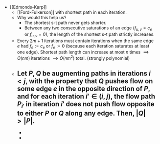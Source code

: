 - [[Edmonds-Karp]]
	- [[Ford-Fulkerson]] with shortest path in each iteration.
	- Why would this help us?
		- The shortest s-t path never gets shorter.
		- Between any two consecutive saturations of an edge ($f_{u,v} = c_e$ or $f_{u,v} = 0$), the length of the shortest s-t path strictly increases.
	- Every $2m+1$ iterations must contain iterations when the same edge $e$ had $f_e := c_e$ or $f_e := 0$ (because each iteration saturates at least one edge). Shortest path length can increase at most $n$ times $\implies O(nm)$ iterations $\implies O(nm^2)$ total. (strongly polynomial)
	- Let $P,Q$ be augmenting paths in iterations $i < j$, with the property that $Q$ pushes flow on some edge $e$ in the opposite direction of $P$, and for each iteration $i' \in (i,j)$, the flow path $P_{i'}$ in iteration $i'$ does not push flow opposite to either $P$ or $Q$ along any edge. Then, $|Q| > |P|$.
		-
		-
		-